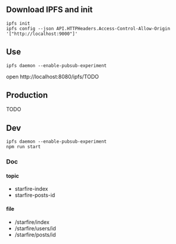 ## Download IPFS and init

```
ipfs init
ipfs config --json API.HTTPHeaders.Access-Control-Allow-Origin  '["http://localhost:9000"]'
```


## Use

```
ipfs daemon --enable-pubsub-experiment
```

open http://localhost:8080/ipfs/TODO

## Production

TODO

## Dev

```
ipfs daemon --enable-pubsub-experiment
npm run start
```

### Doc

#### topic

* starfire-index
* starfire-posts-id

#### file
* /starfire/index
* /starfire/users/id
* /starfire/posts/id